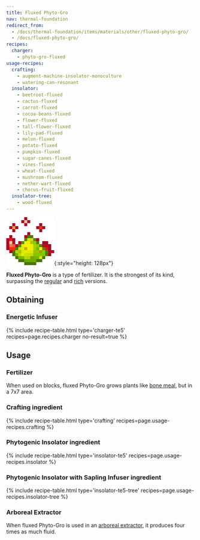 ```yaml
---
title: Fluxed Phyto-Gro
nav: thermal-foundation
redirect_from:
  - /docs/thermal-foundation/items/materials/other/fluxed-phyto-gro/
  - /docs/fluxed-phyto-gro/
recipes:
  charger:
    - phyto-gro-fluxed
usage-recipes:
  crafting:
    - augment-machine-insolator-monoculture
    - watering-can-resonant
  insolator:
    - beetroot-fluxed
    - cactus-fluxed
    - carrot-fluxed
    - cocoa-beans-fluxed
    - flower-fluxed
    - tall-flower-fluxed
    - lily-pad-fluxed
    - melon-fluxed
    - potato-fluxed
    - pumpkin-fluxed
    - sugar-canes-fluxed
    - vines-fluxed
    - wheat-fluxed
    - mushroom-fluxed
    - nether-wart-fluxed
    - chorus-fruit-fluxed
  insolator-tree:
    - wood-fluxed
---
```


![Fluxed Phyto-Gro](/assets/images/thermal-foundation/phyto-gro-fluxed.gif){:style="height: 128px"}


**Fluxed Phyto-Gro** is a type of fertilizer. It is the strongest of its kind,
surpassing the [regular](/docs/thermal-foundation/phyto-gro/) and [rich](/docs/thermal-foundation/rich-phyto-gro/)
versions.


Obtaining
---------

### Energetic Infuser
{% include recipe-table.html type='charger-te5' recipes=page.recipes.charger no-result=true %}


Usage
-----

### Fertilizer
When used on blocks, fluxed Phyto-Gro grows plants like [bone
meal](https://minecraft.gamepedia.com/Bone_Meal), but in a 7x7 area.

### Crafting ingredient
{% include recipe-table.html type='crafting' recipes=page.usage-recipes.crafting %}

### Phytogenic Insolator ingredient
{% include recipe-table.html type='insolator-te5' recipes=page.usage-recipes.insolator %}

### Phytogenic Insolator with Sapling Infuser ingredient
{% include recipe-table.html type='insolator-te5-tree' recipes=page.usage-recipes.insolator-tree %}

### Arboreal Extractor
When fluxed Phyto-Gro is used in an [arboreal
extractor](/docs/thermal-expansion/arboreal-extractor/), it produces four times as much fluid.

